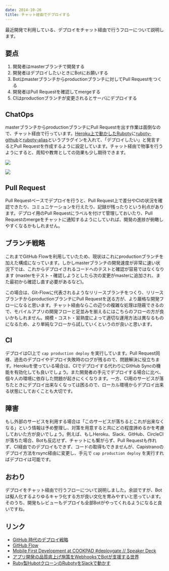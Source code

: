 ```yaml
---
date: 2014-10-26
title: チャット経由でデプロイする
---
```


最近開発で利用している、デプロイをチャット経由で行うフローについて説明します。

## 要点
1. 開発者はmasterブランチで開発する
2. 開発者はデプロイしたいときにBotにお願いする
3. Botはmasterブランチからproductionブランチに対してPull Requestをつくる
4. 開発者はPull Requestを確認してmergeする
5. CIはproductionブランチが変更されるとサーバにデプロイする

## ChatOps
masterブランチからproductionブランチにPull Requestを出す作業は面倒なので、チャット経由で行っています。[Heroku上で動かしたRuboty](http://qiita.com/r7kamura/items/8d1b98e28154de6030b9)に[ruboty-github](https://github.com/r7kamura/ruboty-github)と[ruboty-alias](https://github.com/r7kamura/ruboty-alias)というプラグインを入れて、「デプロイしたい」と発言するとPull Requestを作成するように設定しています。チャット経由で物事を行うようにすると、周知や教育としての効果も少し期待できます。

![](https://qiita-image-store.s3.amazonaws.com/0/4365/43a1bddf-f09f-0265-abac-da5c293e74f5.png)

![](https://qiita-image-store.s3.amazonaws.com/1/4365/0765be7e-dd38-625b-7217-977ed7c47661.png)

## Pull Request
Pull Requestベースでデプロイを行うと、Pull Request上で差分やCIの状況を確認できたり、コミュニケーションを行えたり、記録が残ったりという利点があります。デプロイ用のPull Requestにラベルを付けて管理しておいたり、Pull Requestのmergeをチャットに通知するようにしていれば、開発の進捗が俯瞰しやすくなるかもしれません。


## ブランチ戦略
これまでGitHub Flowを利用していたため、現状はこれにproductionブランチを加えた構成になっています。しかしmasterブランチの開発速度が非常に速い状況下では、これからデプロイされるコードへのテストと確認が容易ではなくなります (masterをテスト・確認しようとしたら次の変更がmasterに追加され、また最初から確認し直す必要があるなど)。

この場合は、Git-Flowに代表されるようなリリースブランチをつくり、リリースブランチからproductionブランチにPull Requestを送る方が、より厳格な開発フローになると思います。チャット経由ならこの辺りの複雑な処理は隠蔽できるので、モバイルアプリの開発フローと足並みを揃えるにはこちらのフローの方が良いかもしれません。規模・コスト・習熟度によって適切な運用方法は異なるものになるため、より単純なフローから試していくというのが良いと思います。

## CI
デプロイはCI上で `cap production deploy` を実行しています。Pull Request同様、過去のデプロイやデプロイ失敗時のログが残るので、問題解決に役立ちます。Herokuを使っている場合は、CIでデプロイする代わりにGitHub Syncの機能を有効化しても良いでしょう。また開発者の手元でデプロイする場合に比べ、個々人の環境に依存した問題が起きにくくなります。一方、CI用のサービスが落ちたときにデプロイ出来なくなっては困るので、ローカル環境からデプロイ出来る状態にしておくことも大切です。

## 障害
もし外部のサービスを利用する場合は「このサービスが落ちるとこれが出来なくなる」という情報は予め整理し、対策を用意すると共にどの程度諦めるかを考慮しておいた方が良いでしょう。例えば、もしHeroku、Slack、GitHub、CircleCIが落ちた場合、Botも反応せず、チャットにも繋がらず、Pull Requestも作れず、CI経由でのデプロイもできず、コードの取得もできませんが、Capistranoのデプロイ方法をrsync経由に変更し、手元で `cap production deploy` を実行すればデプロイは可能です。

## おわり
デプロイをチャット経由で行うフローについて説明しました。余談ですが、Botは擬人化するよりゆるキャラ化する方が良い文化を育みやすいと思っています。そのうち、開発もレビューもデプロイも全部Botがやってくれるようになると良いですね。

## リンク
- [GitHub 時代のデプロイ戦略](http://d.hatena.ne.jp/naoya/20140502/1399027655)
- [GitHub Flow](https://gist.github.com/Gab-km/3705015)
- [Mobile First Development at COOKPAD #deploygate // Speaker Deck](https://speakerdeck.com/gfx/mobile-first-development-at-cookpad-number-deploygate)
- [アプリ開発の品質底上げ施策をWebhooksでBotが支援する世界](http://techlife.cookpad.com/entry/2014/10/07/161206)
- [Ruby製HubotクローンのRubotyをSlackで動かす](http://qiita.com/r7kamura/items/8d1b98e28154de6030b9)
